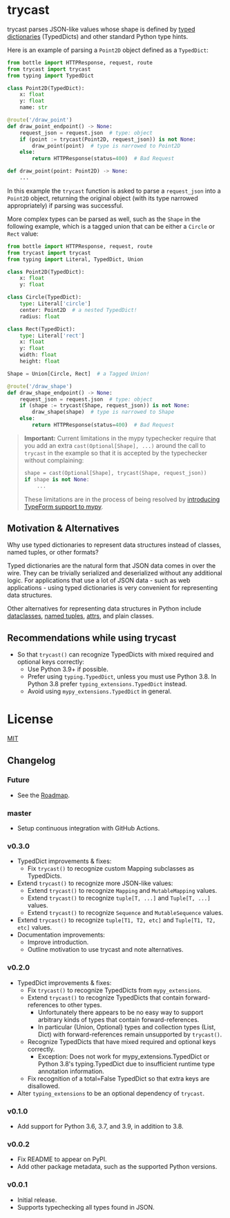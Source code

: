 # trycast

trycast parses JSON-like values whose shape is defined by
[typed dictionaries](https://www.python.org/dev/peps/pep-0589/#abstract)
(TypedDicts) and other standard Python type hints.

Here is an example of parsing a `Point2D` object defined as a `TypedDict`:

```python
from bottle import HTTPResponse, request, route
from trycast import trycast
from typing import TypedDict

class Point2D(TypedDict):
    x: float
    y: float
    name: str

@route('/draw_point')
def draw_point_endpoint() -> None:
    request_json = request.json  # type: object
    if (point := trycast(Point2D, request_json)) is not None:
        draw_point(point)  # type is narrowed to Point2D
    else:
        return HTTPResponse(status=400)  # Bad Request

def draw_point(point: Point2D) -> None:
    ...
```

In this example the `trycast` function is asked to parse a `request_json`
into a `Point2D` object, returning the original object (with its type narrowed
appropriately) if parsing was successful.

More complex types can be parsed as well, such as the `Shape` in the following
example, which is a tagged union that can be either a `Circle` or `Rect` value:

```python
from bottle import HTTPResponse, request, route
from trycast import trycast
from typing import Literal, TypedDict, Union

class Point2D(TypedDict):
    x: float
    y: float

class Circle(TypedDict):
    type: Literal['circle']
    center: Point2D  # a nested TypedDict!
    radius: float

class Rect(TypedDict):
    type: Literal['rect']
    x: float
    y: float
    width: float
    height: float

Shape = Union[Circle, Rect]  # a Tagged Union!

@route('/draw_shape')
def draw_shape_endpoint() -> None:
    request_json = request.json  # type: object
    if (shape := trycast(Shape, request_json)) is not None:
        draw_shape(shape)  # type is narrowed to Shape
    else:
        return HTTPResponse(status=400)  # Bad Request
```

> **Important:** Current limitations in the mypy typechecker require that you
> add an extra `cast(Optional[Shape], ...)` around the call to `trycast`
> in the example so that it is accepted by the typechecker without complaining:
> 
> ```python
> shape = cast(Optional[Shape], trycast(Shape, request_json))
> if shape is not None:
>     ...
> ```
> 
> These limitations are in the process of being resolved by
> [introducing TypeForm support to mypy](https://github.com/python/mypy/issues/9773).


## Motivation & Alternatives

Why use typed dictionaries to represent data structures instead of classes,
named tuples, or other formats?

Typed dictionaries are the natural form that JSON data comes in over the wire.
They can be trivially serialized and deserialized without any additional logic.
For applications that use a lot of JSON data - such as web applications - 
using typed dictionaries is very convenient for representing data structures.

Other alternatives for representing data structures in Python include
[dataclasses], [named tuples], [attrs], and plain classes.

[dataclasses]: https://www.python.org/dev/peps/pep-0557/#abstract
[named tuples]: https://docs.python.org/3/library/typing.html#typing.NamedTuple
[attrs]: https://www.attrs.org/en/stable/


## Recommendations while using trycast

- So that `trycast()` can recognize TypedDicts with mixed required and
  optional keys correctly:
    * Use Python 3.9+ if possible.
    * Prefer using `typing.TypedDict`, unless you must use Python 3.8.
      In Python 3.8 prefer `typing_extensions.TypedDict` instead.
    * Avoid using `mypy_extensions.TypedDict` in general.


# License

[MIT](LICENSE.md)


## Changelog

### Future

* See the [Roadmap](https://github.com/davidfstr/trycast/wiki/Roadmap).

### master

* Setup continuous integration with GitHub Actions.

### v0.3.0

* TypedDict improvements & fixes:
    * Fix `trycast()` to recognize custom Mapping subclasses as TypedDicts.
* Extend `trycast()` to recognize more JSON-like values:
    * Extend `trycast()` to recognize `Mapping` and `MutableMapping` values.
    * Extend `trycast()` to recognize `tuple[T, ...]` and `Tuple[T, ...]` values.
    * Extend `trycast()` to recognize `Sequence` and `MutableSequence` values.
* Extend `trycast()` to recognize `tuple[T1, T2, etc]` and `Tuple[T1, T2, etc]` values.
* Documentation improvements:
    * Improve introduction.
    * Outline motivation to use trycast and note alternatives.

### v0.2.0

* TypedDict improvements & fixes:
    * Fix `trycast()` to recognize TypedDicts from `mypy_extensions`.
    * Extend `trycast()` to recognize TypedDicts that contain forward-references
      to other types.
        - Unfortunately there appears to be no easy way to support arbitrary kinds
          of types that contain forward-references.
        - In particular {Union, Optional} types and collection types (List, Dict)
          with forward-references remain unsupported by `trycast()`.
    * Recognize TypedDicts that have mixed required and optional keys correctly.
        - Exception: Does not work for mypy_extensions.TypedDict or
          Python 3.8's typing.TypedDict due to insufficient runtime
          type annotation information.
    * Fix recognition of a total=False TypedDict so that extra keys are disallowed.
* Alter `typing_extensions` to be an optional dependency of `trycast`.

### v0.1.0

* Add support for Python 3.6, 3.7, and 3.9, in addition to 3.8.

### v0.0.2

* Fix README to appear on PyPI.
* Add other package metadata, such as the supported Python versions.

### v0.0.1

* Initial release.
* Supports typechecking all types found in JSON.
